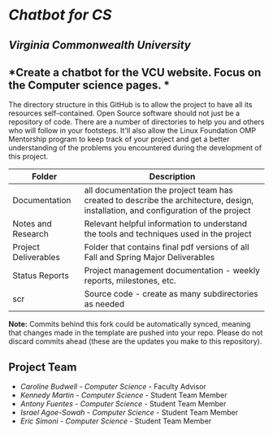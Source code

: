 # *Chatbot for CS*
## *Virginia Commonwealth University*
## *Create a chatbot for the VCU website. Focus on the Computer science pages. *
The directory structure in this GitHub is to allow the project to have all its resources self-contained.
Open Source software should not just be a repository of code.  There are a number of directories to help you and others who will 
follow in your footsteps.  It'll also allow the Linux Foundation OMP Mentorship program to keep track of your project and get
a better understanding of the problems you encountered during the development of this project. 

| Folder | Description |
|---|---|
| Documentation |  all documentation the project team has created to describe the architecture, design, installation, and configuration of the project |
| Notes and Research | Relevant helpful information to understand the tools and techniques used in the project |
| Project Deliverables | Folder that contains final pdf versions of all Fall and Spring Major Deliverables |
| Status Reports | Project management documentation - weekly reports, milestones, etc. |
| scr | Source code - create as many subdirectories as needed |

**Note:** Commits behind this fork could be automatically synced, meaning that changes made in the template are pushed into your repo. Please do not discard commits ahead (these are the updates you make to this repository).

## Project Team
- *Caroline Budwell* - *Computer Science* - Faculty Advisor
- *Kennedy Martin* - *Computer Science* - Student Team Member
- *Antony Fuentes* - *Computer Science* - Student Team Member
- *Israel Agoe-Sowah* - *Computer Science* - Student Team Member
- *Eric Simoni* - *Computer Science* - Student Team Member
